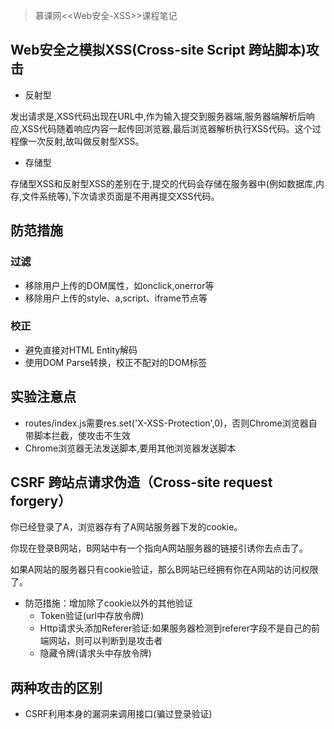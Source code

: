 > 慕课网<<Web安全-XSS>>课程笔记

## Web安全之模拟XSS(Cross-site Script 跨站脚本)攻击

- 反射型

发出请求是,XSS代码出现在URL中,作为输入提交到服务器端,服务器端解析后响应,XSS代码随着响应内容一起传回浏览器,最后浏览器解析执行XSS代码。这个过程像一次反射,故叫做反射型XSS。

- 存储型

 存储型XSS和反射型XSS的差别在于,提交的代码会存储在服务器中(例如数据库,内存,文件系统等),下次请求页面是不用再提交XSS代码。

## 防范措施
### 过滤
- 移除用户上传的DOM属性，如onclick,onerror等
- 移除用户上传的style、a,script、iframe节点等

### 校正
- 避免直接对HTML Entity解码
- 使用DOM Parse转换，校正不配对的DOM标签

## 实验注意点
- routes/index.js需要res.set('X-XSS-Protection',0)，否则Chrome浏览器自带脚本拦截，使攻击不生效
- Chrome浏览器无法发送脚本,要用其他浏览器发送脚本

## CSRF 跨站点请求伪造（Cross-site request forgery）
你已经登录了A，浏览器存有了A网站服务器下发的cookie。

你现在登录B网站，B网站中有一个指向A网站服务器的链接引诱你去点击了。

如果A网站的服务器只有cookie验证，那么B网站已经拥有你在A网站的访问权限了。

- 防范措施：增加除了cookie以外的其他验证
    - Token验证(url中存放令牌) 
    - Http请求头添加Referer验证:如果服务器检测到referer字段不是自己的前端网站，则可以判断到是攻击者
    - 隐藏令牌(请求头中存放令牌)

## 两种攻击的区别
- CSRF利用本身的漏洞来调用接口(骗过登录验证)